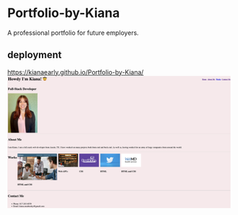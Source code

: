 # Portfolio-by-Kiana
A professional portfolio for future employers.
## deployment 
https://kianaearly.github.io/Portfolio-by-Kiana/ 
<img width="1155" alt="image" src="./assets/images /webpage-screenshot.png">
